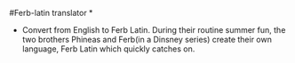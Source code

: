 
#Ferb-latin translator
* 
* Convert from English to Ferb Latin. During their routine summer fun, the two brothers Phineas and Ferb(in a Dinsney series) create their own language, Ferb Latin which quickly catches on.
